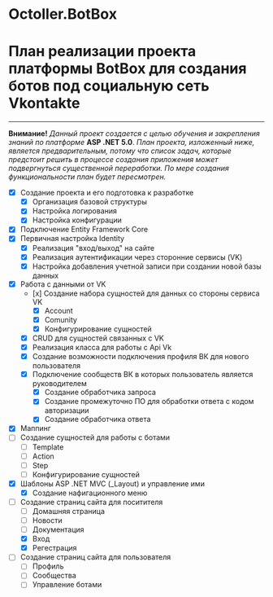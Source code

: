 # Octoller.BotBox

# План реализации проекта платформы BotBox для создания ботов под социальную сеть Vkontakte 
____

__Внимание!__ _Данный проект создается с целью обучения и закрепления знаний по платформе_ __ASP .NET 5.0__.
_План проекта, изложенный ниже, является предварительным, потому что список задач, которые предстоит решить в процессе создания приложения может подвергнуться существенной переработки. По мере создания функциональности план будет пересмотрен._

- [x] Создание проекта и его подготовка к разработке
    - [x] Организация базовой структуры
    - [x] Настройка логирования
    - [x] Настройка конфигурации
- [x] Подключение Entity Framework Core
- [x] Первичная настройка Identity 
    - [x] Реализация "вход/выход" на сайте
    - [x] Реализация аутентификации через сторонние сервисы (VK)
    - [x] Настройка добавления учетной записи при создании новой базы данных
- [x] Работа с данными от VK
    - [х] Создание набора сущностей для данных со стороны сервиса VK
        - [x] Account
        - [x] Comunity 
        - [x] Конфигурирование сущностей
    - [x] CRUD для сущностей связанных с VK
    - [x] Реализация класса для работы с Api Vk
    - [x] Создание возможности подключения профиля ВК для нового пользователя 
    - [x] Подключение сообществ ВК в которых пользователь является руководителем
        - [x] Создание обработчика запроса
        - [x] Создание промежуточно ПО для обработки ответа с кодом авторизации
        - [x] Создание обработчика ответа  
- [x] Маппинг
- [ ] Создание сущностей для работы с ботами
    - [ ] Template 
    - [ ] Action
    - [ ] Step
    - [ ] Конфигурирование сущностей
- [x] Шаблоны ASP .NET MVC (_Layout) и управление ими
    - [x] Создание нафигационного меню 
- [ ] Создание страниц сайта для поситителя
    - [ ] Домашняя страница
    - [ ] Новости
    - [ ] Документация
    - [x] Вход
    - [x] Регестрация
- [ ] Создание страниц сайта для пользователя
    - [ ] Профиль
    - [ ] Сообщества
    - [ ] Управление ботами